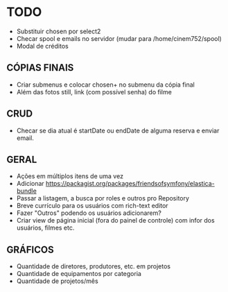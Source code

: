 # TODO
- Substituir chosen por select2
- Checar spool e emails no servidor (mudar para /home/cinem752/spool)
- Modal de créditos

## CÓPIAS FINAIS
- Criar submenus e colocar chosen+ no submenu da cópia final
- Além das fotos still, link (com possível senha) do filme

## CRUD
- Checar se dia atual é startDate ou endDate de alguma reserva e enviar email.

## GERAL
- Ações em múltiplos itens de uma vez
- Adicionar https://packagist.org/packages/friendsofsymfony/elastica-bundle
- Passar a listagem, a busca por roles e outros pro Repository
- Breve currículo para os usuários com rich-text editor
- Fazer "Outros" podendo os usuários adicionarem?
- Criar view de página inicial (fora do painel de controle) com infor dos usuários, filmes etc.

## GRÁFICOS
- Quantidade de diretores, produtores, etc. em projetos
- Quantidade de equipamentos por categoria
- Quantidade de projetos/mês
